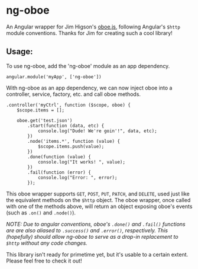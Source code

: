 ng-oboe
=======

An Angular wrapper for Jim Higson's [oboe.js](https://github.com/jimhigson/oboe.js), following Angular's `$http` module conventions. Thanks for Jim for creating such a cool library!

Usage:
------

To use ng-oboe, add the 'ng-oboe' module as an app dependency.

	angular.module('myApp', ['ng-oboe'])

With ng-oboe as an app dependency, we can now inject oboe into a controller, service, factory, etc. and call oboe methods.

	.controller('myCtrl', function ($scope, oboe) {
		$scope.items = [];

		oboe.get('test.json')
			.start(function (data, etc) {
				console.log("Dude! We're goin'!", data, etc);
			})
			.node('items.*', function (value) {
				$scope.items.push(value);
			})
			.done(function (value) {
				console.log("It works! ", value);
			})
			.fail(function (error) {
				console.log("Error: ", error);
			});
			
This oboe wrapper supports `GET`, `POST`, `PUT`, `PATCH`, and `DELETE`, used just like the equivalent methods on the `$http` object. The oboe wrapper, once called with one of the methods above, will return an object exposing oboe's events (such as `.on()` and `.node()`).

_NOTE: Due to angular conventions, oboe's `.done()` and `.fail()` functions are are also aliased to `.success()` and `.error()`, respectively. This (hopefully) should allow ng-oboe to serve as a drop-in replacement to `$http` without any code changes._

This library isn't ready for primetime yet, but it's usable to a certain extent. Please feel free to check it out!
		
